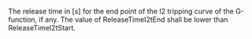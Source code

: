 ﻿The release time in [s] for the end point of the I2 tripping curve of the G-function, if any. The value of ReleaseTimeI2tEnd shall be lower than ReleaseTimeI2tStart.